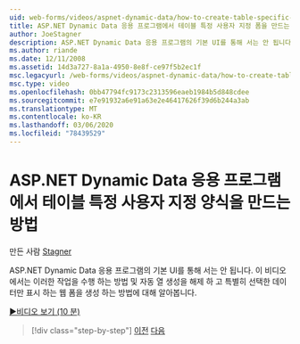 ```yaml
---
uid: web-forms/videos/aspnet-dynamic-data/how-to-create-table-specific-custom-forms-in-an-aspnet-dynamic-data-application
title: ASP.NET Dynamic Data 응용 프로그램에서 테이블 특정 사용자 지정 폼을 만드는 방법 | Microsoft Docs
author: JoeStagner
description: ASP.NET Dynamic Data 응용 프로그램의 기본 UI를 통해 서는 안 됩니다. 이 비디오에서는 이러한 작업을 수행 하는 방법 및 해제할 수 있는 방법을 알아봅니다.
ms.author: riande
ms.date: 12/11/2008
ms.assetid: 14d3a727-8a1a-4950-8e8f-ce97f5b2ec1f
msc.legacyurl: /web-forms/videos/aspnet-dynamic-data/how-to-create-table-specific-custom-forms-in-an-aspnet-dynamic-data-application
msc.type: video
ms.openlocfilehash: 0bb47794fc9173c2313596eaeb1984b5d848cdee
ms.sourcegitcommit: e7e91932a6e91a63e2e46417626f39d6b244a3ab
ms.translationtype: MT
ms.contentlocale: ko-KR
ms.lasthandoff: 03/06/2020
ms.locfileid: "78439529"
---
```

# <a name="how-to-create-table-specific-custom-forms-in-an-aspnet-dynamic-data-application"></a>ASP.NET Dynamic Data 응용 프로그램에서 테이블 특정 사용자 지정 양식을 만드는 방법

만든 사람 [Stagner](https://github.com/JoeStagner)

ASP.NET Dynamic Data 응용 프로그램의 기본 UI를 통해 서는 안 됩니다. 이 비디오에서는 이러한 작업을 수행 하는 방법 및 자동 열 생성을 해제 하 고 특별히 선택한 데이터만 표시 하는 웹 폼을 생성 하는 방법에 대해 알아봅니다.

[&#9654;비디오 보기 (10 분)](https://channel9.msdn.com/Blogs/ASP-NET-Site-Videos/how-to-create-table-specific-custom-forms-in-an-aspnet-dynamic-data-application)

> [!div class="step-by-step"]
> [이전](how-to-remove-columns-from-your-dynamicdata-data-grids.md)
> [다음](aspnet-dynamic-data-custom-form-formatting.md)
